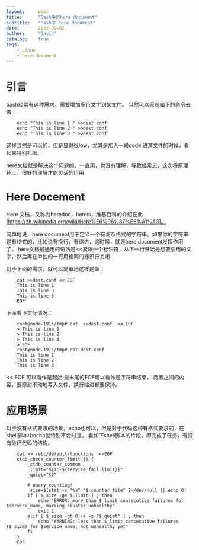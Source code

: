 ```yaml
---
layout:     post
title:      "Bash中的here document"
subtitle:   "Bash中 here document"
date:       2022-09-02
author:     "Gavin"
catalog:    true
tags:
    - Linux
    - here document
---
```



# 引言

bash经常有这种需求，需要增加多行文字到某文件。
当然可以采用如下的命令去做：

``` 
    echo "This is line 1 " >>dest.conf
    echo "This is line 2 " >>dest.conf
    echo "This is line 3 " >>dest.conf
```

这样当然是可以的，但是显得很low，尤其是加入一段code 进某文件的时候，看起来特别扎眼。

here文档就是解决这个问题的。一直用，也没有理解，导致经常忘，这次将原理补上，很好的理解才能灵活的运用


# Here Docement

Here 文档，又称为heredoc，hereis，维基百科的介绍在此[https://zh.wikipedia.org/wiki/Here%E6%96%87%E6%A1%A3]。

简单地说，here document用于定义一个有复杂格式的字符串。如果你的字符串是有格式的，比如说有换行，有缩进，这时候，就是here document发挥作用了。
here文档最通用的语法是<<紧跟一个标识符，从下一行开始是想要引用的文字，然后再在单独的一行用相同的标识符关闭

对于上面的需求，就可以简单地这样是做：

```
    cat >>dest.conf << EOF
    This is line 1
    This is line 3
    This is line 3
    EOF
```

下面看下实际情况：

```
    root@node-191:/tmp# cat  >>dest.conf  << EOF
    > This is line 1 
    > This is line 2
    > This is line 3
    > EOF
    root@node-191:/tmp# cat dest.conf 
    This is line 1
    This is line 2
    This is line 3
```

<< EOF 可以看作是起始
最末尾的EOF可以看作是字符串结束，
两者之间的内容，要原封不动地写入文件，换行缩进都要保持。

#  应用场景

对于没有格式要求的场景，echo也可以，但是对于代码这种有格式要求的，在shell脚本中echo就特别不合时宜。
看如下shell脚本的片段，即完成了任务，有没有破坏代码的结构。

```
    cat >> /etc/default/functions  <<EOF
    ctdb_check_counter_limit () {
        _ctdb_counter_common
        _limit="${1:-${service_fail_limit}}"
        _quiet="$2"
        
        # unary counting!
        _size=$(stat -c "%s" "$_counter_file" 2>/dev/null || echo 0)
        if [ $_size -ge $_limit ] ; then
            echo "ERROR: more than $_limit consecutive failures for $service_name, marking cluster unhealthy"
            exit 1
        elif [ $_size -gt 0 -a -z "$_quiet" ] ; then
            echo "WARNING: less than $_limit consecutive failures ($_size) for $service_name, not unhealthy yet"
        fi
    }
    EOF
```

